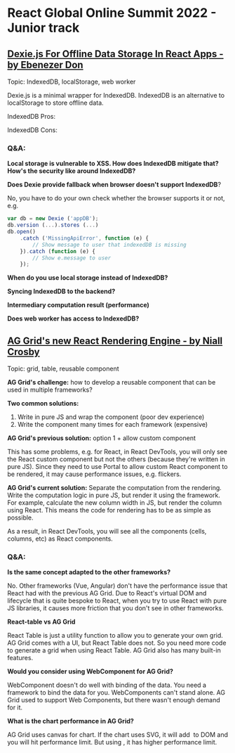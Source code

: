 # React Global Online Summit 2022 - Junior track

## [Dexie.js For Offline Data Storage In React Apps - by Ebenezer Don](https://www.youtube.com/watch?v=u4QTr56t7iM&t=3341s)

Topic: IndexedDB, localStorage, web worker

Dexie.js is a minimal wrapper for IndexedDB. IndexedDB is an alternative to localStorage to store offline data.

IndexedDB Pros:

IndexedDB Cons:

### Q&A:

**Local storage is vulnerable to XSS. How does IndexedDB mitigate that? How's the security like around IndexedDB?**

**Does Dexie provide fallback when browser doesn't support IndexedDB**?

No, you have to do your own check whether the browser supports it or not, e.g.

```js
var db = new Dexie ('appDB');
db.version (...).stores (...)
db.open()
    .catch ('MissingApiError', function (e) {
        // Show message to user that indexedDB is missing
    }).catch (function (e) {
        // Show e.message to user
    });
```

**When do you use local storage instead of IndexedDB?**

**Syncing IndexedDB to the backend?**

**Intermediary computation result (performance)**

**Does web worker has access to IndexedDB?**

## [AG Grid's new React Rendering Engine - by Niall Crosby](https://www.youtube.com/watch?v=u4QTr56t7iM&t=8890s)

Topic: grid, table, reusable component

**AG Grid's challenge:** how to develop a reusable component that can be used in multiple frameworks?

**Two common solutions:**

1. Write in pure JS and wrap the component (poor dev experience)
2. Write the component many times for each framework (expensive)

**AG Grid's previous solution:** option 1 + allow custom component

This has some problems, e.g. for React, in React DevTools, you will only see the React custom component but not the others (because they're written in pure JS). Since they need to use Portal to allow custom React component to be rendered, it may cause performance issues, e.g. flickers.

**AG Grid's current solution:** Separate the computation from the rendering. Write the computation logic in pure JS, but render it using the framework. For example, calculate the new column width in JS, but render the column using React. This means the code for rendering has to be as simple as possible.

As a result, in React DevTools, you will see all the components (cells, columns, etc) as React components.

### Q&A:

**Is the same concept adapted to the other frameworks?**

No. Other frameworks (Vue, Angular) don't have the performance issue that React had with the previous AG Grid. Due to React's virtual DOM and lifecycle that is quite bespoke to React, when you try to use React with pure JS libraries, it causes more friction that you don't see in other frameworks.

**React-table vs AG Grid**

React Table is just a utility function to allow you to generate your own grid. AG Grid comes with a UI, but React Table does not. So you need more code to generate a grid when using React Table. AG Grid also has many built-in features.

**Would you consider using WebComponent for AG Grid?**

WebComponent doesn't do well with binding of the data. You need a framework to bind the data for you. WebComponents can't stand alone. AG Grid used to support Web Components, but there wasn't enough demand for it.

**What is the chart performance in AG Grid?**

AG Grid uses canvas for chart. If the chart uses SVG, it will add <image> to DOM and you will hit performance limit. But using <canvas>, it has higher performance limit.
